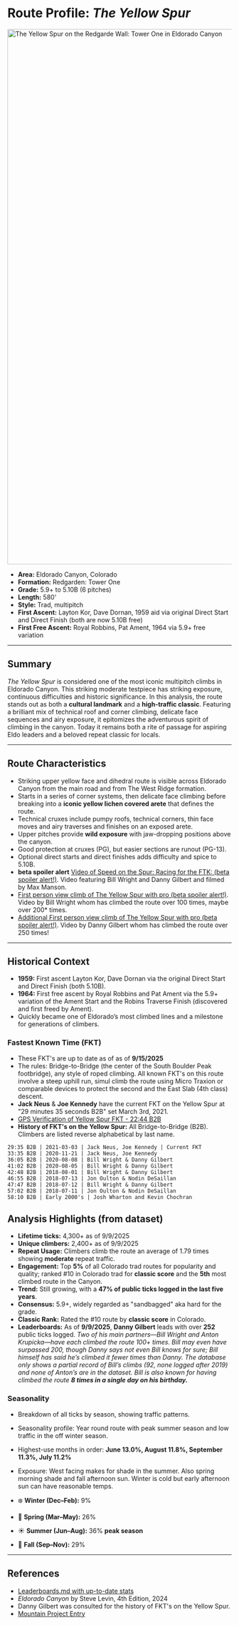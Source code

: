 # Route Profile: *The Yellow Spur*  

<img src="https://github.com/HarvestMondello/Colorado-climbing-route-analysis/blob/main/assets/yellow-spur.png" alt="The Yellow Spur on the Redgarde Wall: Tower One in Eldorado Canyon" width="1200"/>

- **Area:** Eldorado Canyon, Colorado  
- **Formation:** Redgarden: Tower One 
- **Grade:** 5.9+ to 5.10B (6 pitches)  
- **Length:** 580' 
- **Style:** Trad, multipitch  
- **First Ascent:** Layton Kor, Dave Dornan, 1959 aid via original Direct Start and Direct Finish (both are now 5.10B free)
- **First Free Ascent:** Royal Robbins, Pat Ament, 1964 via 5.9+ free variation

---

## Summary  
*The Yellow Spur* is considered one of the most iconic multipitch climbs in Eldorado Canyon. This striking moderate testpiece has striking exposure, continuous difficulties and historic significance. In this analysis, the route stands out as both a **cultural landmark** and a **high-traffic classic**. Featuring a brilliant mix of technical roof and corner climbing, delicate face sequences and airy exposure, it epitomizes the adventurous spirit of climbing in the canyon. Today it remains both a rite of passage for aspiring Eldo leaders and a beloved repeat classic for locals.  

---

## Route Characteristics  
- Striking upper yellow face and dihedral route is visible across Eldorado Canyon from the main road and from The West Ridge formation.  
- Starts in a series of corner systems, then delicate face climbing before breaking into a **iconic yellow lichen covered arete** that defines the route.  
- Technical cruxes include pumpy roofs, technical corners, thin face moves and airy traverses and finishes on an exposed arete.  
- Upper pitches provide **wild exposure** with jaw-dropping positions above the canyon.  
- Good protection at cruxes (PG), but easier sections are runout (PG-13).  
- Optional direct starts and direct finishes adds difficulty and spice to 5.10B.
- **beta spoiler alert** [Video of Speed on the Spur: Racing for the FTK: (beta spoiler alert!)](https://www.youtube.com/watch?v=WDn1XcV5hJI&list=PLdYfjeJrovHhrMzAA3YUGYAswMBKV19ZX). Video featuring Bill Wright and Danny Gilbert and filmed by Max Manson.
- [First person view climb of The Yellow Spur with pro (beta spoiler alert!)](https://www.youtube.com/watch?v=kk001Z8Sg9o&list=PLdYfjeJrovHhrMzAA3YUGYAswMBKV19ZX). Video by Bill Wright whom has climbed the route over 100 times, maybe over 200* times.
- [Additional First person view climb of The Yellow Spur with pro (beta spoiler alert!)](https://www.youtube.com/watch?v=sjsig6fEoqQ&list=PLdYfjeJrovHhrMzAA3YUGYAswMBKV19ZX). Video by Danny Gilbert whom has climbed the route over 250 times!

---

## Historical Context  
- **1959:** First ascent Layton Kor, Dave Dornan via the original Direct Start and Direct Finish (both 5.10B).
- **1964:** First free ascent by Royal Robbins and Pat Ament via the 5.9+ variation of the Ament Start and the Robins Traverse Finish (discovered and first freed by Ament).
- Quickly became one of Eldorado’s most climbed lines and a milestone for generations of climbers.  

### Fastest Known Time (FKT) 
- These FKT's are up to date as of as of **9/15/2025**
- The rules: Bridge-to-Bridge (the center of the South Boulder Peak footbridge), any style of roped climbing. All known FKT's on this route involve a steep uphill run,  simul climb the route using Micro Traxion or comparable devices to protect the second and the East Slab (4th class) descent. 
- **Jack Neus** & **Joe Kennedy** have the current FKT on the Yellow Spur at "29 minutes 35 seconds B2B" set March 3rd, 2021.
- [GPS Verification of Yellow Spur FKT - 22:44 B2B ](https://www.strava.com/activities/6769287759)   
- **History of FKT's on the Yellow Spur:** All Bridge-to-Bridge (B2B). Climbers are listed reverse alphabetical by last name.  

```
29:35 B2B | 2021-03-03 | Jack Neus, Joe Kennedy | Current FKT
33:35 B2B | 2020-11-21 | Jack Neus, Joe Kennedy 
36:05 B2B | 2020-08-08 | Bill Wright & Danny Gilbert
41:02 B2B | 2020-08-05 | Bill Wright & Danny Gilbert
42:48 B2B | 2018-08-01 | Bill Wright & Danny Gilbert
46:55 B2B | 2018-07-13 | Jon Oulton & Nodin DeSaillan
47:47 B2B | 2018-07-12 | Bill Wright & Danny Gilbert
57:02 B2B | 2018-07-11 | Jon Oulton & Nodin DeSaillan
58:10 B2B | Early 2000's | Josh Wharton and Kevin Chochran 
```

## Analysis Highlights (from dataset)  
- **Lifetime ticks:** 4,300+ as of 9/9/2025  
- **Unique climbers:** 2,400+ as of 9/9/2025 
- **Repeat Usage:** Climbers climb the route an average of 1.79 times showing **moderate** repeat traffic.  
- **Engagement:** Top **5%** of all Colorado trad routes for popularity and quality; ranked #10 in Colorado trad for **classic score** and the **5th** most climbed route in the Canyon.
- **Trend:** Still growing, with a **47% of public ticks logged in the last five years**.
- **Consensus:** 5.9+, widely regarded as "sandbagged" aka hard for the grade.  
- **Classic Rank:** Rated the #10 route by **classic score** in Colorado.  
- **Leaderboards:** As of **9/9/2025**, **Danny Gilbert** leads with over **252** public ticks logged. *Two of his main partners—Bill Wright and Anton Krupicka—have each climbed the route 100+ times. Bill may even have surpassed 200, though Danny says not even Bill knows for sure; Bill himself has said he’s climbed it fewer times than Danny. The database only shows a partial record of Bill’s climbs (92, none logged after 2019) and none of Anton’s are in the dataset. Bill is also known for having climbed the route **8 times in a single day on his birthday.***


### Seasonality 
- Breakdown of all ticks by season, showing traffic patterns.
- Seasonality profile: Year round route with peak summer season and low traffic in the off winter season. 
- Highest-use months in order: **June 13.0%, August 11.8%, September 11.3%, July 11.2%**  
- Exposure: West facing makes for shade in the summer. Also spring morning shade and fall afternoon sun. Winter is cold but early afternoon sun can have reasonable temps.

- ❄️ **Winter (Dec–Feb):** 9%  
- 🌸 **Spring (Mar–May):** 26%  
- ☀️ **Summer (Jun–Aug):** 36%  **peak season**
- 🍂 **Fall (Sep–Nov):** 29% 

---

## References  
- [Leaderboards.md with up-to-date stats](https://github.com/HarvestMondello/Colorado-climbing-route-analysis/blob/main/docs/leaderboards.md)  
- *Eldorado Canyon* by Steve Levin, 4th Edition, 2024 
- Danny Gilbert was consulted for the history of FKT's on the Yellow Spur. 
- [Mountain Project Entry](https://www.mountainproject.com/route/105748657/the-yellow-spur)  






